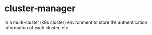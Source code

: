 # cluster-manager
In a multi-cluster (k8s cluster) environment to store the authentication information of each cluster, etc.
